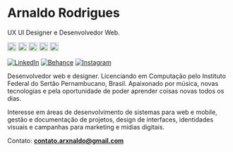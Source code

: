 # Arnaldo Rodrigues
UX UI Designer e Desenvolvedor Web.

<p align="left">
<img src="https://cdn.worldvectorlogo.com/logos/react.svg" alt="ReactJs" width="20" height="20"/>
<img src="https://devicons.github.io/devicon/devicon.git/icons/javascript/javascript-original.svg" alt="JavaScript" width="20" height="20"/>
<img src="https://upload.wikimedia.org/wikipedia/commons/3/38/HTML5_Badge.svg" alt="HTML5"  width="20" height="20"/>
<img src="https://www.iconfinder.com/data/icons/social-media-logos-6/512/121-css3-512.png" alt="CSS3"  width="20" height="20"/>
<img src="https://devicons.github.io/devicon/devicon.git/icons/nodejs/nodejs-original.svg" alt="NodeJs" width="20" height="20"/>
</p><p align="center">

[![LinkedIn](https://img.shields.io/badge/-LinkedIn-FFFFFF?style=flat-square&logo=Linkedin&logoColor=5E6366&link=https://www.linkedin.com/in/arnaldoux/)](https://www.linkedin.com/in/arnaldoux/)
[![Behance](https://img.shields.io/badge/-Behance-FFFFFF?style=flat-square&logo=Behance&logoColor=5E6366&link=https://www.behance.net/arxnaldo)](https://www.behance.net/arxnaldo) 
[![Instagram](https://img.shields.io/badge/-Instagram-FFFFFF?style=flat-square&logo=instagram&logoColor=5E6366&link=https://instagram.com/arxnaldo)](https://instagram.com/arxnaldo)


Desenvolvedor web e designer. Licenciando em Computação pelo Instituto Federal do Sertão Pernambucano, Brasil. Apaixonado por música, novas tecnologias e pela oportunidade de poder aprender coisas novas todos os dias.

Interesse em áreas de desenvolvimento de sistemas para web e mobile, gestão e documentação de projetos, design de interfaces, identidades visuais e campanhas para marketing e mídias digitais.


Contato: **contato.arxnaldo@gmail.com**

